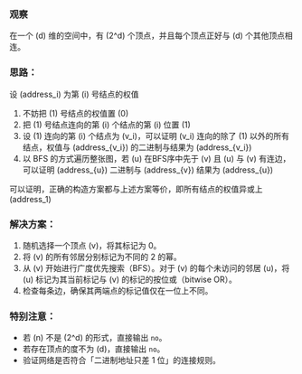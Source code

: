 ### 观察
在一个 \(d\) 维的空间中，有 \(2^d\) 个顶点，并且每个顶点正好与 \(d\) 个其他顶点相连。  
### 思路：
设 \(address_i\) 为第 \(i\) 号结点的权值
1. 不妨把 \(1\) 号结点的权值置 \(0\)
2. 把 \(1\) 号结点连向的第 \(i\) 个结点的第 \(i\) 位置 \(1\)
3. 设 \(1\) 连向的第 \(i\) 个结点为 \(v_i\)，可以证明 \(v_i\) 连向的除了 \(1\) 以外的所有结点，权值与 \(address_{v_i}\) 的二进制与结果为 \(address_{v_i}\)
4. 以 BFS 的方式遍历整张图，若 \(u\) 在BFS序中先于 \(v\) 且 \(u\) 与 \(v\) 有连边，可以证明 \(address_{u}\) 二进制与 \(address_{v}\) 结果为 \(address_{u}\)

可以证明，正确的构造方案都与上述方案等价，即所有结点的权值异或上\(address_1\)
### 解决方案：  
1. 随机选择一个顶点 \(v\)，将其标记为 0。  
2. 将 \(v\) 的所有邻居分别标记为不同的 2 的幂。  
3. 从 \(v\) 开始进行广度优先搜索（BFS）。对于 \(v\) 的每个未访问的邻居 \(u\)，将 \(u\) 标记为其当前标记与 \(v\) 的标记的按位或（bitwise OR）。  
4. 检查每条边，确保其两端点的标记值仅在一位上不同。  

### 特别注意：
- 若 \(n\) 不是 \(2^d\) 的形式，直接输出 `no`。  
- 若存在顶点的度不为 \(d\)，直接输出 `no`。
- 验证网络是否符合「二进制地址只差 1 位」的连接规则。
